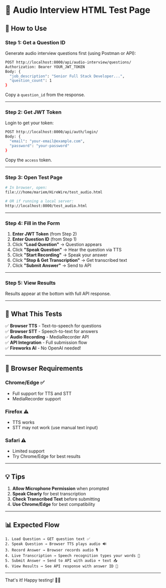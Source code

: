 # 🧪 Audio Interview HTML Test Page

## 📝 How to Use

### **Step 1: Get a Question ID**
Generate audio interview questions first (using Postman or API):

```bash
POST http://localhost:8000/api/audio-interview/questions/
Authorization: Bearer YOUR_JWT_TOKEN
Body: {
  "job_description": "Senior Full Stack Developer...",
  "question_count": 1
}
```

Copy a `question_id` from the response.

---

### **Step 2: Get JWT Token**
Login to get your token:

```bash
POST http://localhost:8000/api/auth/login/
Body: {
  "email": "your-email@example.com",
  "password": "your-password"
}
```

Copy the `access` token.

---

### **Step 3: Open Test Page**
```bash
# In browser, open:
file:///home/mariem/HireWire/test_audio.html

# OR if running a local server:
http://localhost:8000/test_audio.html
```

---

### **Step 4: Fill in the Form**

1. **Enter JWT Token** (from Step 2)
2. **Enter Question ID** (from Step 1)
3. Click **"Load Question"** → Question appears
4. Click **"Speak Question"** → Hear the question via TTS
5. Click **"Start Recording"** → Speak your answer
6. Click **"Stop & Get Transcription"** → Get transcribed text
7. Click **"Submit Answer"** → Send to API

---

### **Step 5: View Results**
Results appear at the bottom with full API response.

---

## 🎯 What This Tests

✅ **Browser TTS** - Text-to-speech for questions  
✅ **Browser STT** - Speech-to-text for answers  
✅ **Audio Recording** - MediaRecorder API  
✅ **API Integration** - Full submission flow  
✅ **Fireworks AI** - No OpenAI needed!

---

## 🚨 Browser Requirements

### **Chrome/Edge** ✅
- Full support for TTS and STT
- MediaRecorder support

### **Firefox** ⚠️
- TTS works
- STT may not work (use manual text input)

### **Safari** ⚠️
- Limited support
- Try Chrome/Edge for best results

---

## 💡 Tips

1. **Allow Microphone Permission** when prompted
2. **Speak Clearly** for best transcription
3. **Check Transcribed Text** before submitting
4. **Use Chrome/Edge** for best compatibility

---

## 📊 Expected Flow

```
1. Load Question → GET question text ✅
2. Speak Question → Browser TTS plays audio 🔊
3. Record Answer → Browser records audio 🎙️
4. Live Transcription → Speech recognition types your words 📝
5. Submit Answer → Send to API with audio + text 📤
6. View Results → See API response with answer ID 🎉
```

---

That's it! Happy testing! 🎤✨
